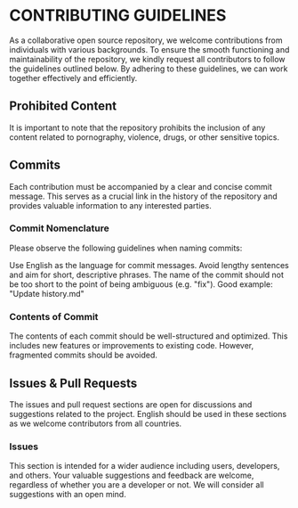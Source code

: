 # CONTRIBUTING GUIDELINES
As a collaborative open source repository, we welcome contributions from individuals with various backgrounds. To ensure the smooth functioning and maintainability of the repository, we kindly request all contributors to follow the guidelines outlined below. By adhering to these guidelines, we can work together effectively and efficiently.

## Prohibited Content
It is important to note that the repository prohibits the inclusion of any content related to pornography, violence, drugs, or other sensitive topics.

## Commits
Each contribution must be accompanied by a clear and concise commit message. This serves as a crucial link in the history of the repository and provides valuable information to any interested parties.

### Commit Nomenclature
Please observe the following guidelines when naming commits:

Use English as the language for commit messages.
Avoid lengthy sentences and aim for short, descriptive phrases.
The name of the commit should not be too short to the point of being ambiguous (e.g. "fix").
Good example: "Update history.md"

### Contents of Commit
The contents of each commit should be well-structured and optimized. This includes new features or improvements to existing code. However, fragmented commits should be avoided.

## Issues & Pull Requests
The issues and pull request sections are open for discussions and suggestions related to the project. English should be used in these sections as we welcome contributors from all countries.

### Issues
This section is intended for a wider audience including users, developers, and others. Your valuable suggestions and feedback are welcome, regardless of whether you are a developer or not. We will consider all suggestions with an open mind.